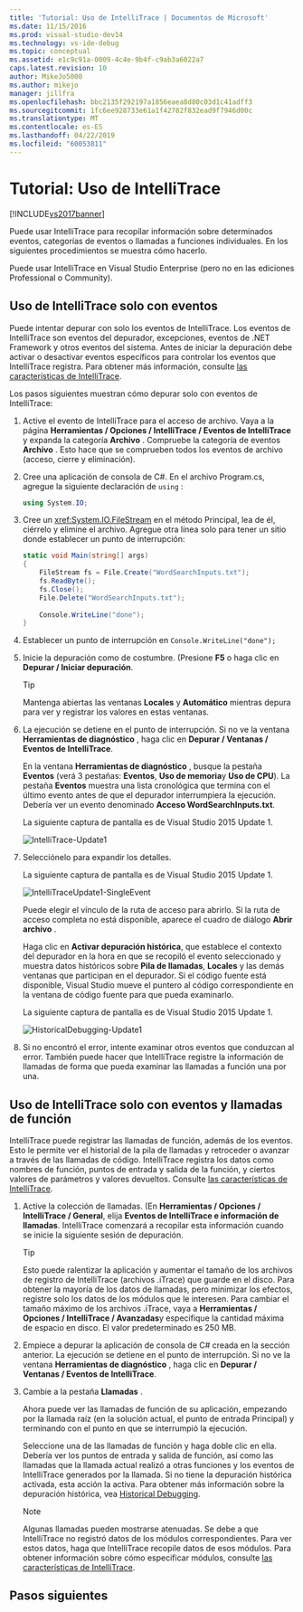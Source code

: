 ```yaml
---
title: 'Tutorial: Uso de IntelliTrace | Documentos de Microsoft'
ms.date: 11/15/2016
ms.prod: visual-studio-dev14
ms.technology: vs-ide-debug
ms.topic: conceptual
ms.assetid: e1c9c91a-0009-4c4e-9b4f-c9ab3a6022a7
caps.latest.revision: 10
author: MikeJo5000
ms.author: mikejo
manager: jillfra
ms.openlocfilehash: bbc2135f292197a1856eaea8d80c03d1c41adff3
ms.sourcegitcommit: 1fc6ee928733e61a1f42782f832ead9f7946d00c
ms.translationtype: MT
ms.contentlocale: es-ES
ms.lasthandoff: 04/22/2019
ms.locfileid: "60053811"
---
```

# <a name="walkthrough-using-intellitrace"></a>Tutorial: Uso de IntelliTrace
[!INCLUDE[vs2017banner](../includes/vs2017banner.md)]

Puede usar IntelliTrace para recopilar información sobre determinados eventos, categorías de eventos o llamadas a funciones individuales. En los siguientes procedimientos se muestra cómo hacerlo.  
  
 Puede usar IntelliTrace en Visual Studio Enterprise (pero no en las ediciones Professional o Community).  
  
## <a name="GettingStarted"></a> Uso de IntelliTrace solo con eventos  
 Puede intentar depurar con solo los eventos de IntelliTrace. Los eventos de IntelliTrace son eventos del depurador, excepciones, eventos de .NET Framework y otros eventos del sistema. Antes de iniciar la depuración debe activar o desactivar eventos específicos para controlar los eventos que IntelliTrace registra. Para obtener más información, consulte [las características de IntelliTrace](../debugger/intellitrace-features.md).  
  
 Los pasos siguientes muestran cómo depurar solo con eventos de IntelliTrace:  
  
1. Active el evento de IntelliTrace para el acceso de archivo. Vaya a la página **Herramientas / Opciones / IntelliTrace / Eventos de IntelliTrace** y expanda la categoría **Archivo** . Compruebe la categoría de eventos **Archivo** . Esto hace que se comprueben todos los eventos de archivo (acceso, cierre y eliminación).  
  
2. Cree una aplicación de consola de C#. En el archivo Program.cs, agregue la siguiente declaración de `using` :  
  
    ```csharp  
    using System.IO;  
    ```  
  
3. Cree un <xref:System.IO.FileStream> en el método Principal, lea de él, ciérrelo y elimine el archivo. Agregue otra línea solo para tener un sitio donde establecer un punto de interrupción:  
  
    ```csharp  
    static void Main(string[] args)  
    {  
        FileStream fs = File.Create("WordSearchInputs.txt");  
        fs.ReadByte();  
        fs.Close();  
        File.Delete("WordSearchInputs.txt");  
  
        Console.WriteLine("done");  
    }  
    ```  
  
4. Establecer un punto de interrupción en `Console.WriteLine("done");`  
  
5. Inicie la depuración como de costumbre. (Presione **F5** o haga clic en **Depurar / Iniciar depuración**.  
  
    > [!TIP]
    >  Mantenga abiertas las ventanas **Locales** y **Automático** mientras depura para ver y registrar los valores en estas ventanas.  
  
6. La ejecución se detiene en el punto de interrupción. Si no ve la ventana **Herramientas de diagnóstico** , haga clic en **Depurar / Ventanas / Eventos de IntelliTrace**.  
  
     En la ventana **Herramientas de diagnóstico** , busque la pestaña **Eventos** (verá 3 pestañas: **Eventos**, **Uso de memoria**y **Uso de CPU**). La pestaña **Eventos** muestra una lista cronológica que termina con el último evento antes de que el depurador interrumpiera la ejecución. Debería ver un evento denominado **Acceso WordSearchInputs.txt**.  
  
     La siguiente captura de pantalla es de Visual Studio 2015 Update 1.  
  
     ![IntelliTrace&#45;Update1](../debugger/media/intellitrace-update1.png "IntelliTrace-Update1")  
  
7. Selecciónelo para expandir los detalles.  
  
     La siguiente captura de pantalla es de Visual Studio 2015 Update 1.  
  
     ![IntelliTraceUpdate1&#45;SingleEvent](../debugger/media/intellitraceupdate1-singleevent.png "IntelliTraceUpdate1-SingleEvent")  
  
     Puede elegir el vínculo de la ruta de acceso para abrirlo. Si la ruta de acceso completa no está disponible, aparece el cuadro de diálogo **Abrir archivo** .  
  
     Haga clic en **Activar depuración histórica**, que establece el contexto del depurador en la hora en que se recopiló el evento seleccionado y muestra datos históricos sobre **Pila de llamadas**, **Locales** y las demás ventanas que participan en el depurador. Si el código fuente está disponible, Visual Studio mueve el puntero al código correspondiente en la ventana de código fuente para que pueda examinarlo.  
  
     La siguiente captura de pantalla es de Visual Studio 2015 Update 1.  
  
     ![HistoricalDebugging&#45;Update1](../debugger/media/historicaldebugging-update1.png "HistoricalDebugging-Update1")  
  
8. Si no encontró el error, intente examinar otros eventos que conduzcan al error. También puede hacer que IntelliTrace registre la información de llamadas de forma que pueda examinar las llamadas a función una por una.  
  
## <a name="using-intellitrace-with-events-and-function-calls"></a>Uso de IntelliTrace solo con eventos y llamadas de función  
 IntelliTrace puede registrar las llamadas de función, además de los eventos. Esto le permite ver el historial de la pila de llamadas y retroceder o avanzar a través de las llamadas de código. IntelliTrace registra los datos como nombres de función, puntos de entrada y salida de la función, y ciertos valores de parámetros y valores devueltos. Consulte [las características de IntelliTrace](../debugger/intellitrace-features.md).  
  
1. Active la colección de llamadas. (En **Herramientas / Opciones / IntelliTrace / General**, elija **Eventos de IntelliTrace e información de llamadas**. IntelliTrace comenzará a recopilar esta información cuando se inicie la siguiente sesión de depuración.  
  
    > [!TIP]
    >  Esto puede ralentizar la aplicación y aumentar el tamaño de los archivos de registro de IntelliTrace (archivos .iTrace) que guarde en el disco. Para obtener la mayoría de los datos de llamadas, pero minimizar los efectos, registre solo los datos de los módulos que le interesen. Para cambiar el tamaño máximo de los archivos .iTrace, vaya a **Herramientas / Opciones / IntelliTrace / Avanzadas**y especifique la cantidad máxima de espacio en disco. El valor predeterminado es 250 MB.  
  
2. Empiece a depurar la aplicación de consola de C# creada en la sección anterior. La ejecución se detiene en el punto de interrupción. Si no ve la ventana **Herramientas de diagnóstico** , haga clic en **Depurar / Ventanas / Eventos de IntelliTrace**.  
  
3. Cambie a la pestaña **Llamadas** .  
  
     Ahora puede ver las llamadas de función de su aplicación, empezando por la llamada raíz (en la solución actual, el punto de entrada Principal) y terminando con el punto en que se interrumpió la ejecución.  
  
     Seleccione una de las llamadas de función y haga doble clic en ella. Debería ver los puntos de entrada y salida de función, así como las llamadas que la llamada actual realizó a otras funciones y los eventos de IntelliTrace generados por la llamada. Si no tiene la depuración histórica activada, esta acción la activa. Para obtener más información sobre la depuración histórica, vea [Historical Debugging](../debugger/historical-debugging.md).  
  
    > [!NOTE]
    >  Algunas llamadas pueden mostrarse atenuadas. Se debe a que IntelliTrace no registró datos de los módulos correspondientes. Para ver estos datos, haga que IntelliTrace recopile datos de esos módulos. Para obtener información sobre cómo especificar módulos, consulte [las características de IntelliTrace](../debugger/intellitrace-features.md).  
  
## <a name="next-steps"></a>Pasos siguientes
